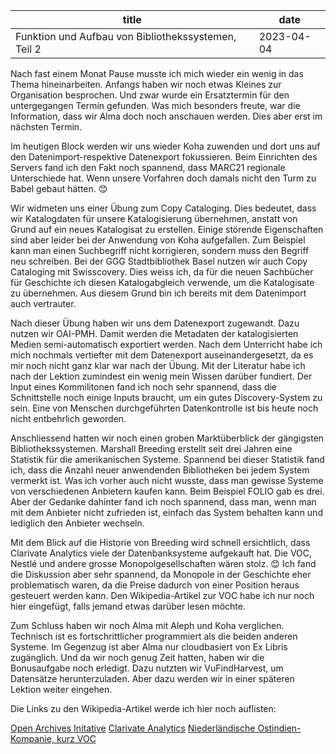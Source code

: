 |                    title                             |     date      |
| ---------------------------------------------------- | ------------- |
| Funktion und Aufbau von Bibliothekssystemen, Teil 2  | 2023-04-04    |

Nach fast einem Monat Pause musste ich mich wieder ein wenig in das Thema hineinarbeiten. Anfangs haben wir noch etwas Kleines zur Organisation besprochen. Und zwar wurde ein Ersatztermin für den untergegangen Termin gefunden. Was mich besonders freute, war die Information, dass wir Alma doch noch anschauen werden. Dies aber erst im nächsten Termin.

Im heutigen Block werden wir uns wieder Koha zuwenden und dort uns auf den Datenimport-respektive Datenexport fokussieren. Beim Einrichten des Servers fand ich den Fakt noch spannend, dass MARC21 regionale Unterschiede hat. Wenn unsere Vorfahren doch damals nicht den Turm zu Babel gebaut hätten. 😊

Wir widmeten uns einer Übung zum Copy Cataloging. Dies bedeutet, dass wir Katalogdaten für unsere Katalogisierung übernehmen, anstatt von Grund auf ein neues Katalogisat zu erstellen. Einige störende Eigenschaften sind aber leider bei der Anwendung von Koha aufgefallen. Zum Beispiel kann man einen Suchbegriff nicht korrigieren, sondern muss den Begriff neu schreiben. Bei der GGG Stadtbibliothek Basel nutzen wir auch Copy Cataloging mit Swisscovery. Dies weiss ich, da für die neuen Sachbücher für Geschichte ich diesen Katalogabgleich verwende, um die Katalogisate zu übernehmen. Aus diesem Grund bin ich bereits mit dem Datenimport auch vertrauter.

Nach dieser Übung haben wir uns dem Datenexport zugewandt. Dazu nutzen wir OAI-PMH. Damit werden die Metadaten der katalogisierten Medien semi-automatisch exportiert werden. Nach dem Unterricht habe ich mich nochmals vertiefter mit dem Datenexport auseinandergesetzt, da es mir noch nicht ganz klar war nach der Übung. Mit der Literatur habe ich nach der Lektion zumindest ein wenig mein Wissen darüber fundiert. Der Input eines Kommilitonen fand ich noch sehr spannend, dass die Schnittstelle noch einige Inputs braucht, um ein gutes Discovery-System zu sein. Eine von Menschen durchgeführten Datenkontrolle ist bis heute noch nicht entbehrlich geworden.

Anschliessend hatten wir noch einen groben Marktüberblick der gängigsten Bibliothekssystemen. Marshall Breeding erstellt seit drei Jahren eine Statistik für die amerikanischen Systeme. Spannend bei dieser Statistik fand ich, dass die Anzahl neuer anwendenden Bibliotheken bei jedem System vermerkt ist. Was ich vorher auch nicht wusste, dass man gewisse Systeme von verschiedenen Anbietern kaufen kann. Beim Beispiel FOLIO gab es drei. Aber der Gedanke dahinter fand ich noch spannend, dass man, wenn man mit dem Anbieter nicht zufrieden ist, einfach das System behalten kann und lediglich den Anbieter wechseln.

Mit dem Blick auf die Historie von Breeding wird schnell ersichtlich, dass Clarivate Analytics viele der Datenbanksysteme aufgekauft hat. Die VOC, Nestlé und andere grosse Monopolgesellschaften wären stolz. 😊 Ich fand die Diskussion aber sehr spannend, da Monopole in der Geschichte eher problematisch waren, da die Preise dadurch von einer Position heraus gesteuert werden kann. Den Wikipedia-Artikel zur VOC habe ich nur noch hier eingefügt, falls jemand etwas darüber lesen möchte.

Zum Schluss haben wir noch Alma mit Aleph und Koha verglichen. Technisch ist es fortschrittlicher programmiert als die beiden anderen Systeme. Im Gegenzug ist aber Alma nur cloudbasiert von Ex Libris zugänglich. Und da wir noch genug Zeit hatten, haben wir die Bonusaufgabe noch erledigt. Dazu nutzten wir VuFindHarvest, um Datensätze herunterzuladen. Aber dazu werden wir in einer späteren Lektion weiter eingehen.

Die Links zu den Wikipedia-Artikel werde ich hier noch auflisten:

[Open Archives Initative](https://de.wikipedia.org/wiki/Open_Archives_Initiative)
[Clarivate Analytics](https://de.wikipedia.org/wiki/Clarivate_Analytics)
[Niederländische Ostindien-Kompanie, kurz VOC](https://de.wikipedia.org/wiki/Niederl%C3%A4ndische_Ostindien-Kompanie)
